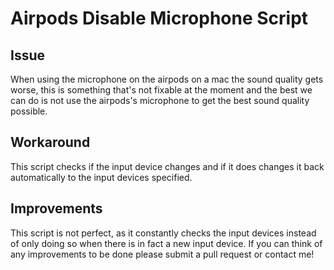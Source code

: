 # Airpods Disable Microphone Script

## Issue

When using the microphone on the airpods on a mac the sound quality gets worse, this is something that's not fixable at the moment and the best we can do is not use the airpods's microphone to get the best sound quality possible.

## Workaround

This script checks if the input device changes and if it does changes it back automatically to the input devices specified.

## Improvements

This script is not perfect, as it constantly checks the input devices instead of only doing so when there is in fact a new input device. If you can think of any improvements to be done please submit a pull request or contact me!

